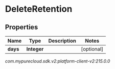 # DeleteRetention


## Properties

| Name | Type | Description | Notes |
| ------------ | ------------- | ------------- | ------------- |
| **days** | **Integer** |  |  [optional] |




_com.mypurecloud.sdk.v2:platform-client-v2:215.0.0_
